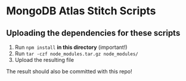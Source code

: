 # MongoDB Atlas Stitch Scripts

## Uploading the dependencies for these scripts

1. Run `npm install` **in this directory** (important!)
2. Run `tar -czf node_modules.tar.gz node_modules/`
3. Upload the resulting file

The result should also be committed with this repo!
